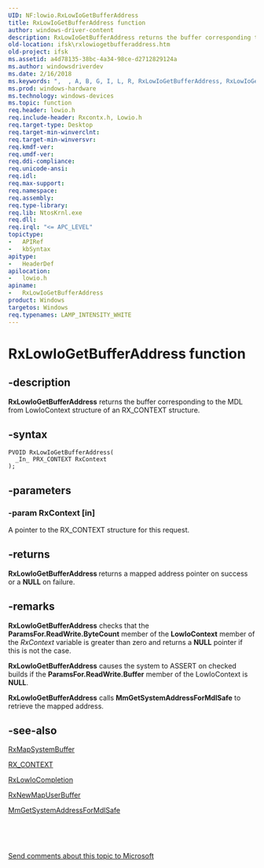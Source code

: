 ```yaml
---
UID: NF:lowio.RxLowIoGetBufferAddress
title: RxLowIoGetBufferAddress function
author: windows-driver-content
description: RxLowIoGetBufferAddress returns the buffer corresponding to the MDL from LowIoContext structure of an RX_CONTEXT structure.
old-location: ifsk\rxlowiogetbufferaddress.htm
old-project: ifsk
ms.assetid: a4d78135-38bc-4a34-98ce-d2712829124a
ms.author: windowsdriverdev
ms.date: 2/16/2018
ms.keywords: ",  , A, B, G, I, L, R, RxLowIoGetBufferAddress, RxLowIoGetBufferAddress function [Installable File System Drivers], d, e, f, ifsk.rxlowiogetbufferaddress, lowio/RxLowIoGetBufferAddress, o, r, rxref_b45afb50-cf03-4450-9e96-3d8f08392eb6.xml, s, t, u, w, x"
ms.prod: windows-hardware
ms.technology: windows-devices
ms.topic: function
req.header: lowio.h
req.include-header: Rxcontx.h, Lowio.h
req.target-type: Desktop
req.target-min-winverclnt: 
req.target-min-winversvr: 
req.kmdf-ver: 
req.umdf-ver: 
req.ddi-compliance: 
req.unicode-ansi: 
req.idl: 
req.max-support: 
req.namespace: 
req.assembly: 
req.type-library: 
req.lib: NtosKrnl.exe
req.dll: 
req.irql: "<= APC_LEVEL"
topictype:
-	APIRef
-	kbSyntax
apitype:
-	HeaderDef
apilocation:
-	lowio.h
apiname:
-	RxLowIoGetBufferAddress
product: Windows
targetos: Windows
req.typenames: LAMP_INTENSITY_WHITE
---
```


# RxLowIoGetBufferAddress function


## -description


<b>RxLowIoGetBufferAddress</b> returns the buffer corresponding to the MDL from LowIoContext structure of an RX_CONTEXT structure.


## -syntax


````
PVOID RxLowIoGetBufferAddress(
  _In_ PRX_CONTEXT RxContext
);
````


## -parameters




### -param RxContext [in]

A pointer to the RX_CONTEXT structure for this request.


## -returns



<b>RxLowIoGetBufferAddress </b>returns a mapped address pointer on success or a <b>NULL</b> on failure. 




## -remarks



<b>RxLowIoGetBufferAddress</b> checks that the <b>ParamsFor.ReadWrite.ByteCount</b> member of the <b>LowIoContext</b> member of the <i>RxContext</i> variable is greater than zero and returns a <b>NULL</b> pointer if this is not the case. 

<b>RxLowIoGetBufferAddress</b> causes the system to ASSERT on checked builds if the <b>ParamsFor.ReadWrite.Buffer</b> member of the LowIoContext is <b>NULL</b>. 

<b>RxLowIoGetBufferAddress</b> calls <b>MmGetSystemAddressForMdlSafe</b> to retrieve the mapped address.




## -see-also

<a href="..\rxprocs\nf-rxprocs-rxmapsystembuffer.md">RxMapSystemBuffer</a>



<a href="..\rxcontx\ns-rxcontx-_rx_context.md">RX_CONTEXT</a>



<a href="..\lowio\nf-lowio-rxlowiocompletion.md">RxLowIoCompletion</a>



<a href="https://msdn.microsoft.com/library/windows/hardware/ff554591">RxNewMapUserBuffer</a>



<a href="https://msdn.microsoft.com/library/windows/hardware/ff554559">MmGetSystemAddressForMdlSafe</a>



 

 

<a href="mailto:wsddocfb@microsoft.com?subject=Documentation%20feedback [ifsk\ifsk]:%20RxLowIoGetBufferAddress function%20 RELEASE:%20(2/16/2018)&amp;body=%0A%0APRIVACY STATEMENT%0A%0AWe use your feedback to improve the documentation. We don't use your email address for any other purpose, and we'll remove your email address from our system after the issue that you're reporting is fixed. While we're working to fix this issue, we might send you an email message to ask for more info. Later, we might also send you an email message to let you know that we've addressed your feedback.%0A%0AFor more info about Microsoft's privacy policy, see http://privacy.microsoft.com/en-us/default.aspx." title="Send comments about this topic to Microsoft">Send comments about this topic to Microsoft</a>

